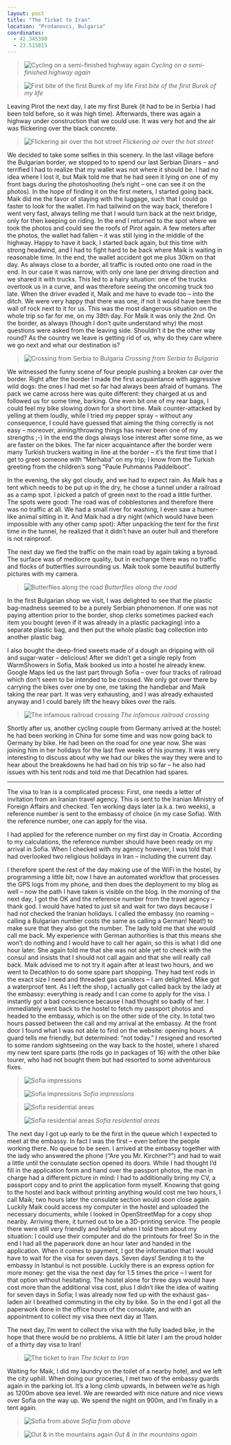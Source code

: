 ```yaml
---
layout: post
title: "The Ticket to Iran"
location: "Prodanovci, Bulgaria"
coordinates:
  - 42.345390
  - 23.515815
---
```

> ![Cycling on a semi-finished highway again](/images/IMG_2715.JPG)
> *Cycling on a semi-finished highway again*

> ![First bite of the first Burek of my life](/images/IMG_2692.JPG)
> *First bite of the first Burek of my life*

Leaving Pirot the next day, I ate my first Burek (it had to be in Serbia I had been told before, so it was high time). Afterwards, there was again a highway under construction that we could use. It was very hot and the air was flickering over the black concrete.

> ![Flickering air over the hot street](/images/IMG_2716.JPG)
> *Flickering air over the hot street*

We decided to take some selfies in this scenery. In the last village before the Bulgarian border, we stopped to to spend our last Serbian Dinars – and terrified I had to realize that my wallet was not where it should be. I had no idea where I lost it, but Maik told me that he had seen it lying on one of my front bags during the photoshooting (he’s right – one can see it on the photos). In the hope of finding it on the first meters, I started going back. Maik did me the favor of staying with the luggage, such that I could go faster to look for the wallet. I’m had tailwind on the way back, therefore I went very fast, always telling me that I would turn back at the next bridge, only for then keeping on riding. In the end I returned to the spot where we took the photos and could see the roofs of Pirot again. A few meters after the photos, the wallet had fallen – it was still lying in the middle of the highway. Happy to have it back, I started back again, but this time with strong headwind, and I had to fight hard to be back where Maik is waiting in reasonable time. In the end, the wallet accident got me plus 30km on that day. As always close to a border, all traffic is routed onto one road in the end. In our case it was narrow, with only one lane per driving direction and we shared it with trucks. This led to a hairy situation: one of the trucks overtook us in a curve, and was therefore seeing the oncoming truck too late. When the driver evaded it, Maik and me have to evade too – into the ditch. We were very happy that there was one, if not it would have been the wall of rock next to it for us. This was the most dangerous situation on the whole trip so far for me, on my 38th day. For Maik it was only the 2nd. On the border, as always (though I don’t quite understand why) the most questions were asked from the leaving side. Shouldn’t it be the other way round? As the country we leave is getting rid of us, why do they care where we go next and what our destination is?

> ![Crossing from Serbia to Bulgaria](/images/IMG_2719.JPG)
> *Crossing from Serbia to Bulgaria*

We witnessed the funny scene of four people pushing a broken car over the border. Right after the border I made the first acquaintance with aggressive wild dogs: the ones I had met so far had always been afraid of humans. The pack we came across here was quite different: they charged at us and followed us for some time, barking. One even bit one of my rear bags, I could feel my bike slowing down for a short time. Maik counter-attacked by yelling at them loudly, while I tried my pepper spray – without any consequence, I could have guessed that aiming the thing correctly is not easy – moreover, aiming/throwing things has never been one of my strengths ;-) In the end the dogs always lose interest after some time, as we are faster on the bikes. The far nicer acquaintance after the border were many Turkish truckers waiting in line at the border – it’s the first time that I get to greet someone with “Merhaba” on my trip; I know from the Turkish greeting from the children’s song "Paule Puhmanns Paddelboot".

In the evening, the sky got cloudy, and we had to expect rain. As Maik has a tent which needs to be put up in the dry, he chose a tunnel under a railroad as a camp spot. I picked a patch of green next to the road a little further. The spots were good: The road was of cobblestones and therefore there was no traffic at all. We had a small river for washing, I even saw a humer-like animal sitting in it. And Maik had a dry night (which would have been impossible with any other camp spot): After unpacking the tent for the first time in the tunnel, he realized that it didn’t have an outer hull and therefore is not rainproof.

The next day we fled the traffic on the main road by again taking a byroad. The surface was of mediocre quality, but in exchange there was no traffic and flocks of butterflies surrounding us. Maik took some beautiful butterfly pictures with my camera.

> ![Butterflies along the road](/images/IMG_2728.JPG)
> *Butterflies along the road*

In the first Bulgarian shop we visit, I was delighted to see that the plastic bag-madness seemed to be a purely Serbian phenomenon. If one was not paying attention prior to the border, shop clerks sometimes packed each item you bought (even if it was already in a plastic packaging) into a separate plastic bag, and then put the whole plastic bag collection into another plastic bag. 

I also bought the deep-fried sweets made of a dough an dripping with oil and sugar-water – delicious! After we didn’t get a single reply from WarmShowers in Sofia, Maik booked us into a hostel he already knew. Google Maps led us the last part through Sofia – over four tracks of railroad which don’t seem to be intended to be crossed. We only got over there by carrying the bikes over one by one, me taking the handlebar and Maik taking the rear part. It was very exhausting, and I was already exhausted anyway and I could barely lift the heavy bikes over the rails.

> ![The infamous railroad crossing](/images/IMG_2731.JPG)
> *The infamous railroad crossing*

Shortly after us, another cycling couple from Germany arrived at the hostel: he had been working in China for some time and was now going back to Germany by bike. He had been on the road for one year now. She was joining him in her holidays for the last five weeks of his journey. It was very interesting to discuss about why we had our bikes the way they were and to hear about the breakdowns he had had on his trip so far – he also had issues with his tent rods and told me that Decathlon had spares.

* * *

The visa to Iran is a complicated process: First, one needs a letter of invitation from an Iranian travel agency. This is sent to the Iranian Ministry of Foreign Affairs and checked. Ten working days later (a.k.a. two weeks), a reference number is sent to the embassy of choice (in my case Sofia). With the reference number, one can apply for the visa.

I had applied for the reference number on my first day in Croatia. According to my calculations, the reference number should have been ready on my arrival in Sofia. When I checked with my agency however, I was told that I had overlooked two religious holidays in Iran – including the current day.

I therefore spent the rest of the day making use of the WiFi in the hostel, by programming a little bit; now I have an automated workflow that processes the GPS logs from my phone, and then does the deployment to my blog as well – now the path I have taken is visible on the blog. In the morning of the next day, I got the OK and the reference number from the travel agency – thank god. I would have hated to just sit and wait for two days because I had not checked the Iranian holidays. I called the embassy (no roaming – calling a Bulgarian number costs the same as calling a German! Neat!) to make sure that they also got the number. The lady told me that she would call me back. My experience with German authorities is that this means she won’t do nothing and I would have to call her again, so this is what I did one hour later. She again told me that she was not able yet to check with the consul and insists that I should not call again and that she will really call back. Maik advised me to not try it again after at least two hours, and we went to Decathlon to do some spare part shopping. They had tent rods in the exact size I need and threaded gas canisters – I am delighted. Mike got a waterproof tent. As I left the shop, I actually got called back by the lady at the embassy: everything is ready and I can come to apply for the visa. I instantly got a bad conscience because I had thought so badly of her. I immediately went back to the hostel to fetch my passport photos and headed to the embassy, which is on the other side of the city. In total two hours passed between the call and my arrival at the embassy. At the front door I found what I was not able to find on the website: opening hours. A guard tells me friendly, but determined: “not today.” I resigned and resorted to some random sightseeing on the way back to the hostel, where I shared my new tent spare parts (the rods go in packages of 16) with the other bike tourer, who had not bought them but had resorted to some adventurous fixes.

> ![Sofia impressions](/images/IMG_2733.JPG)
>
> ![Sofia impressions](/images/IMG_2740.JPG)
> *Sofia impressions*

> ![Sofia residential areas](/images/IMG_2752.JPG)
>
> ![Sofia residential areas](/images/IMG_2748.JPG)
> *Sofia residential areas*

The next day I got up early to be the first in the queue which I expected to meet at the embassy. In fact I was the first – even before the people working there. No queue to be seen. I arrived at the embassy together with the lady who answered the phone (“Are you Mr. Kirchner?”) and had to wait a little until the consulate section opened its doors. While I had thought I’d fill in the application form and hand over the passport photos, the man in charge had a different picture in mind: I had to additionally bring my CV, a passport copy and to print the application form myself. Knowing that going to the hostel and back without printing anything would cost me two hours, I call Maik; two hours later the consulate section would soon close again. Luckily Maik could access my computer in the hostel and uploaded the necessary documents, while I looked in OpenStreetMap for a copy shop nearby. Arriving there, it turned out to be a 3D-printing service. The people there were still very friendly and helpful when I told them about my situation: I could use their computer and do the printouts for free! So in the end I had all the paperwork done an hour later and handed in the application. When it comes to payment, I got the information that I would have to wait for the visa for seven days. Seven days! Sending it to the embassy in Istanbul is not possible. Luckily there is an express option for more money: get the visa the next day for 1.5 times the price – I went for that option without hesitating. The hostel alone for three days would have cost more than the additional visa cost, plus I didn’t like the idea of waiting for seven days in Sofia; I was already now fed up with the exhaust gas-laden air I breathed commuting in the city by bike. So in the end I got all the paperwork done in the office hours of the consulate, and with an appointment to collect my visa thee next day at 11am.

The next day, I’m went to collect the visa with the fully loaded bike, in the hope that there would be no problems. A little bit later I am the proud holder of a thirty day visa to Iran!

> ![The ticket to Iran](/images/IMG_2755.JPG)
> *The ticket to Iran*

Waiting for Maik, I did my laundry on the toilet of a nearby hotel, and we left the city uphill. When doing our groceries, I met two of the embassy guards again in the parking lot. It’s a long climb upwards, in between we’re as high as 1200m above sea level. We are rewarded with nice nature and nice views over Sofia on the way up. We spend the night on 900m, and I’m finally in a tent again.

> ![Sofia from above](/images/IMG_2758.JPG)
> *Sofia from above*

> ![Out & in the mountains again](/images/IMG_2764.JPG)
> *Out & in the mountains again*
